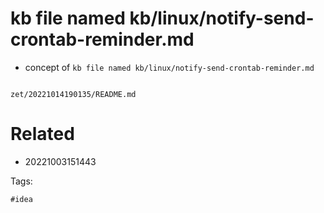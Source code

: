# kb file named kb/linux/notify-send-crontab-reminder.md

- concept of `kb file named kb/linux/notify-send-crontab-reminder.md`

```
```

` zet/20221014190135/README.md `

# Related

- 20221003151443

Tags:

    #idea
